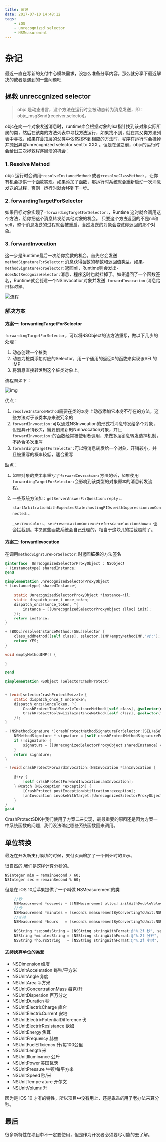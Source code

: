 ```yaml
---
title: 杂记
date: 2017-07-10 14:48:12
tags: 
	- iOS
	- unrecognized selector
	- NSMeasurement
---
```


# 杂记

最近一直在写新的支付中心模块需求，没怎么准备分享内容。那么就分享下最近解决的或者是遇到的一些问题吧



## 拯救 unrecognized selector

> objc 是动态语言，没个方法在运行时会被动态转为消息发送，即：objc_msgSend(receiver,selector)。

objc在向一个对象发送消息时，runtime库会根据对象的isa指针找到该对象实际所属的类，然后在该类的方法列表中寻找方法运行，如果找不到，就在其父类方法列表中寻找，如果在最顶层的父类中依然找不到相应的方法时，程序在运行时会挂掉并抛出异常unrecognized selector sent to XXX 。但是在这之前，objc的运行时会给出三次拯救程序崩溃的机会：

### 1. Resolve Method 

objc 运行时会调用`+resolveInstanceMethod:`或者`+resolveClassMethod:`，让你 有机会提供一个函数实现。如果添加了函数，那运行时系统就会重新启动一次消息发送的过程，否则，运行时就会移到下一步。

### 2. forwardingTargetForSelector 

如果目标对象实现了`-forwardingTargetForSelector:`，Runtime 这时就会调用这个方法，给你把这个消息转发给其他对象的机会。 只要这个方法返回的不是nil和self，整个消息发送的过程就会被重启，当然发送的对象会变成你返回的那个对象。

### 3. forwardInvocation

这一步是Runtime最后一次给你挽救的机会。首先它会发送`-methodSignatureForSelector:`消息获得函数的参数和返回值类型。如果`-methodSignatureForSelector:`返回nil，Runtime则会发出`-doesNotRecognizeSelector:`消息，程序这时也就挂掉了。如果返回了一个函数签名，Runtime就会创建一个NSInvocation对象并发送`-forwardInvocation:`消息给目标对象。

![流程](https://ws1.sinaimg.cn/large/006tNc79gy1fhesnmuz8oj31b00k278j.jpg)



### 解决方案

#### 方案一: forwardingTargetForSelector

`forwardingTargetForSelector`，可以将NSObject的该方法重写，做以下几步的处理：

1. 动态创建一个桩类
2. 动态为桩类添加对应的Selector，用一个通用的返回0的函数来实现该SEL的IMP
3. 将消息直接转发到这个桩类对象上。

流程图如下：

![img](http://read.html5.qq.com/image?src=forum&q=5&r=0&imgflag=7&imageUrl=http://mmbiz.qpic.cn/mmbiz_png/ibnDKD3ktAoYJIS62nicicpVqYtEtLgf7OKsTfB4B401fyibUX3H7AZrlRPspFkoHApQIUYRRXdsenJwMVlLF9dcHg/0?wx_fmt=png)

优点：

1. `resolveInstanceMethod`需要在类的本身上动态添加它本身不存在的方法，这些方法对于该类本身来说冗余的
2. `forwardInvocation:`可以通过NSInvocation的形式将消息转发给多个对象，但是其开销较大，需要创建新的NSInvocation对象，并且`forwardInvocation:`的函数经常被使用者调用，来做多层消息转发选择机制，不适合多次重写
3. `forwardingTargetForSelector:`可以将消息转发给一个对象，开销较小，并且被重写的概率较低，适合重写

缺点：

1. 如果对象的类本事重写了`forwardInvocation:`方法的话，如果使用`forwardingTargetForSelector:`会影响到该类型的对象原本的消息转发流程。

2. 一些系统方法如：`getServerAnswerForQuestion:reply:`、

   `startArbitrationWithExpectedState:hostingPIDs:withSuppression:onConnected:`、

   `_setTextColor:`、`setPresentationContextPrefersCancelActionShown:`  也会拦截到。本来这些函数系统会自己处理的，相当于这块儿的拦截超前了。



#### 方案二: forwardInvocation



在调用`methodSignatureForSelector:`时返回**桩类**的方法签名



```objective-c
@interface  UnrecognizedSelectorProxyObject : NSObject
+ (instancetype) sharedInstance;
@end

@implementation UnrecognizedSelectorProxyObject
+ (instancetype) sharedInstance{
    
    static UnrecognizedSelectorProxyObject *instance=nil;
    static dispatch_once_t once_token;
    dispatch_once(&once_token, ^{
        instance = [[UnrecognizedSelectorProxyObject alloc] init];
    });
    return instance;
}

+ (BOOL)resolveInstanceMethod:(SEL)selector {
    class_addMethod([self class], selector,(IMP)emptyMethodIMP,"v@:");
    return YES;
}

void emptyMethodIMP() {
    
}

@end

@implementation NSObject (SelectorCrashProtect)


+ (void)selectorCrashProtectSwizzle {
    static dispatch_once_t onceToken;
    dispatch_once(&onceToken, ^{
        CrashProtectToolSwizzleInstanceMethod([self class], @selector(methodSignatureForSelector:), @selector(crashProtectMethodSignatureForSelector:));
        CrashProtectToolSwizzleInstanceMethod([self class], @selector(forwardInvocation:), @selector(crashProtectForwardInvocation:));
    });
}

- (NSMethodSignature *)crashProtectMethodSignatureForSelector:(SEL)aSelector {
    NSMethodSignature * signature = [self crashProtectMethodSignatureForSelector:aSelector];
    if (!signature) {
        signature = [[UnrecognizedSelectorProxyObject sharedInstance] crashProtectMethodSignatureForSelector:aSelector];
    }
    return signature;
}

- (void)crashProtectForwardInvocation:(NSInvocation *)anInvocation {
    
    @try {
        [self crashProtectForwardInvocation:anInvocation];
    } @catch (NSException *exception) {
        [CrashProtect postExceptionNotification:exception];
        [anInvocation invokeWithTarget:[UnrecognizedSelectorProxyObject sharedInstance]];
    }
}
@end
```

CrashProtectSDK中我们使用了方案二来实现，最最重要的原因还是因为方案一中系统函数的问题，我们没法确定哪些系统函数回来调用。



## 单位转换

最近在开发新支付模块的时候，支付页面增加了一个倒计时的显示。

很自然的,我们是这样计算分秒的。

```
NSInteger min = remainSecond / 60;
NSInteger sec = remainSecond % 60;
```

但是在 iOS 10后苹果提供了一个叫做 NSMeasurement的类

```objective-c
    //秒
    NSMeasurement *seconds = [[NSMeasurement alloc] initWithDoubleValue:remainSecond unit:NSUnitDuration.seconds];
    //分
    NSMeasurement *minutes = [seconds measurementByConvertingToUnit:NSUnitDuration.minutes];
    //小时
    NSMeasurement *hours   = [seconds measurementByConvertingToUnit:NSUnitDuration.hours];
    
    NSString *secondsString = [NSString stringWithFormat:@"%.2f 秒", seconds.doubleValue];
    NSString *minutesString = [NSString stringWithFormat:@"%.2f 分钟", minutes.doubleValue];
    NSString *hoursString   = [NSString stringWithFormat:@"%.2f 小时", hours.doubleValue];
```

#### 支持换算单位的类型

- NSDimension 维度
- NSUnitAcceleration 每秒/平方米
- NSUnitAngle 角度
- NSUnitArea 平方米
- NSUnitConcentrationMass 每克/升
- NSUnitDispersion 百万分之
- NSUnitDuration 秒
- NSUnitElectricCharge 库仑
- NSUnitElectricCurrent 安培
- NSUnitElectricPotentialDifference 伏
- NSUnitElectricResistance 欧姆
- NSUnitEnergy 焦耳
- NSUnitFrequency 赫兹
- NSUnitFuelEfficiency 升/每100公里
- NSUnitLength 米
- NSUnitIlluminance 公斤
- NSUnitPower 美国瓦茨
- NSUnitPressure 牛顿/每平方米
- NSUnitSpeed 秒/米
- NSUnitTemperature 开尔文
- NSUnitVolume 升



因为是 iOS 10 才有的特性，所以项目中没有用上，还是乖乖的用了老办法来算分秒。



## 最后

很多新特性在项目中不一定要使用，但是作为开发者必须要尽可能的去了解。
